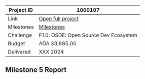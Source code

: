 |Project ID|1000107|
|-----------|-------------|
|Link|[Open full project](https://projectcatalyst.io/funds/10/f10-osde-open-source-dev-ecosystem/meshjs-sdk-operations-supporting-open-source-library-development-developer-resources-and-builder-community)|
|Milestones|[Milestones](https://milestones.projectcatalyst.io/projects/1000107)
|Challenge|F10: OSDE: Open Source Dev Ecosystem|
|Budget|ADA 33,885.00|
|Delivered| XXX 2024|

## Milestone 5 Report

